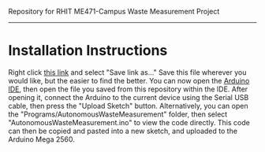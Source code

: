 Repository for RHIT ME471-Campus Waste Measurement Project

-----------------------------------------------------------------------------------------------------------------------------------

# Installation Instructions

Right click [this link](https://github.com/rhit-adamsj/ME471-Waste-Measurement/blob/main/Programs/AutonomousWasteMeasurement/AutonomousWasteMeasurement.ino) and select "Save link as..." Save this file wherever you would like, but the easier to find the better. You can now open the [Arduino IDE](https://www.arduino.cc/en/software/), then open the file you saved from this repository within the IDE. After opening it, connect the Arduino to the current device using the Serial USB cable, then press the "Upload Sketch" button. Alternatively, you can open the "Programs/AutonomousWasteMeasurement" folder, then select "AutonomousWasteMeasurement.ino" to view the code directly. This code can then be copied and pasted into a new sketch, and uploaded to the Arduino Mega 2560.
